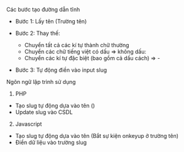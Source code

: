 Các bước tạo đường dẫn tĩnh

- Bước 1: Lấy tên (Trường tên)

- Bước 2: Thay thế:
    + Chuyển tất cả các kí tự thành chữ thường
    + Chuyển các chữ tiếng việt có dấu => không dấu: 
    + Chuyển các kí tự đặc biệt (bao gồm cả dấu cách) => -

- Bước 3: Tự động điền vào input slug

Ngôn ngữ lập trình sử dụng

1. PHP 
- Tạo slug tự động dựa vào tên ()
- Update slug vào CSDL

2. Javascript
- Tạo slug tự động dựa vào tên (Bắt sự kiện onkeyup ở trường tên)
- Điền dữ liệu vào trường slug